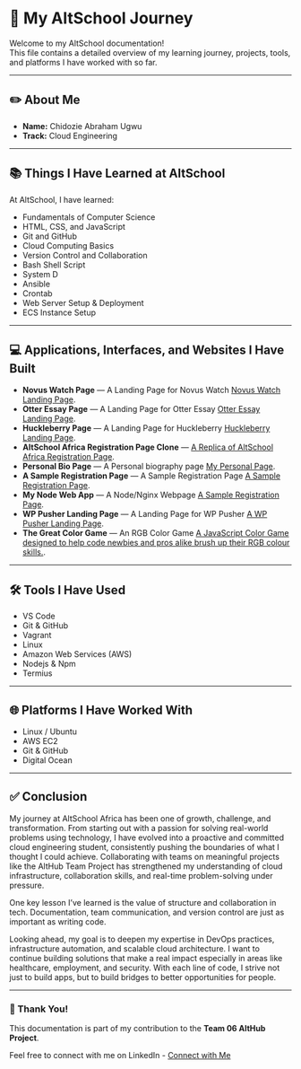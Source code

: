 # 📘 My AltSchool Journey

Welcome to my AltSchool documentation!  
This file contains a detailed overview of my learning journey, projects, tools, and platforms I have worked with so far.

---

## ✏️ About Me

- **Name:** Chidozie Abraham Ugwu
- **Track:** Cloud Engineering

---

## 📚 Things I Have Learned at AltSchool

At AltSchool, I have learned:

- Fundamentals of Computer Science
- HTML, CSS, and JavaScript
- Git and GitHub
- Cloud Computing Basics
- Version Control and Collaboration
- Bash Shell Script
- System D
- Ansible
- Crontab
- Web Server Setup & Deployment
- ECS Instance Setup

---

## 💻 Applications, Interfaces, and Websites I Have Built

- **Novus Watch Page** — A Landing Page for Novus Watch [Novus Watch Landing Page](https://css-three-woad.vercel.app/).
- **Otter Essay Page** — A Landing Page for Otter Essay [Otter Essay Landing Page](https://css-one-gamma.vercel.app/).
- **Huckleberry Page** — A Landing Page for Huckleberry [Huckleberry Landing Page](https://css-two-six.vercel.app/).
- **AltSchool Africa Registration Page Clone** — [A Replica of AltSchool Africa Registration Page](https://html-one-livid.vercel.app/form.html).
- **Personal Bio Page** — A Personal biography page [My Personal Page](https://html-second.vercel.app/).
- **A Sample Registration Page** — A Sample Registration Page [A Sample Registration Page](https://css-four.vercel.app/).
- **My Node Web App** — A Node/Nginx Webpage [A Sample Registration Page](https://agrifex.crabdance.com/).
- **WP Pusher Landing Page** — A Landing Page for WP Pusher [A WP Pusher Landing Page](https://css-five-nine.vercel.app/).
- **The Great Color Game** — An RGB Color Game [A JavaScript Color Game designed to help code newbies and pros alike brush up their RGB colour skills.](https://abcancode.github.io/color-game/).

---

## 🛠️ Tools I Have Used

- VS Code
- Git & GitHub
- Vagrant
- Linux
- Amazon Web Services (AWS)
- Nodejs & Npm
- Termius

---

## 🌐 Platforms I Have Worked With

- Linux / Ubuntu
- AWS EC2
- Git & GitHub
- Digital Ocean

---

## ✅ Conclusion

My journey at AltSchool Africa has been one of growth, challenge, and transformation. From starting out with a passion for solving real-world problems using technology, I have evolved into a proactive and committed cloud engineering student, consistently pushing the boundaries of what I thought I could achieve. Collaborating with teams on meaningful projects like the AltHub Team Project has strengthened my understanding of cloud infrastructure, collaboration skills, and real-time problem-solving under pressure.

One key lesson I’ve learned is the value of structure and collaboration in tech. Documentation, team communication, and version control are just as important as writing code.

Looking ahead, my goal is to deepen my expertise in DevOps practices, infrastructure automation, and scalable cloud architecture. I want to continue building solutions that make a real impact especially in areas like healthcare, employment, and security. With each line of code, I strive not just to build apps, but to build bridges to better opportunities for people.

---

### 🚀 Thank You!

This documentation is part of my contribution to the **Team 06 AltHub Project**.

Feel free to connect with me on LinkedIn - [Connect with Me](https://linkedin.com/in/chidozie-ugwu-88313178)
